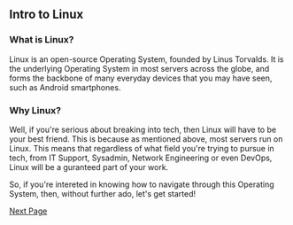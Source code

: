 ## Intro to Linux

### What is Linux?

Linux is an open-source Operating System, founded by Linus Torvalds. It is the underlying Operating System in most servers across the globe, and forms the backbone of many everyday devices that you may have seen, such as Android smartphones.

### Why Linux?

Well, if you're serious about breaking into tech, then Linux will have to be your best friend. This is because as mentioned above, most servers run on Linux. This means that regardless of what field you're trying to pursue in tech, from IT Support, Sysadmin, Network Engineering or even DevOps, Linux will be a guranteed part of your work.


So, if you're intereted in knowing how to navigate through this Operating System, then, without further ado, let's get started!



[Next Page](https://github.com/SiadA2/Devops-Learning-Path/Linux/Kernel-vs-Shell-vs-Terminal)